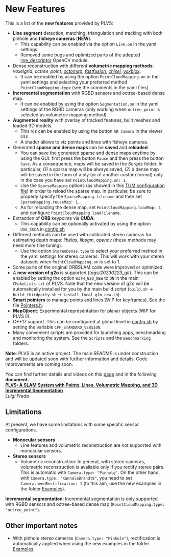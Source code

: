 # New Features 

This is a list of the **new features** provided by PLVS: 
* **Line segment** detection, matching, triangulation and tracking with both pinhole and **fisheye cameras** (**NEW**). 
  - This capability can be enabled via the option `Line.on` in the yaml settings.
  - Removed some bugs and optimized parts of the adopted [line_descriptor](https://github.com/opencv/opencv_contrib/tree/4.x/modules/line_descriptor) OpenCV module. 
* Dense reconstruction with different **volumetric mapping methods**: *voxelgrid*, *octree_point*, *[octomap](https://github.com/OctoMap/octomap)*, *[fastfusion](https://github.com/tum-vision/fastfusion)*, *[chisel](https://github.com/personalrobotics/OpenChisel)*, *[voxblox](https://github.com/ethz-asl/voxblox)*.  
  - It can be enabled by using the option `PointCloudMapping.on` in the yaml settings and selecting your preferred method `PointCloudMapping.type` (see the comments in the yaml files). 
* **Incremental segmentation** with RGBD sensors and octree-based dense map. 
  - It can be enabled by using the option `Segmentation.on` in the yaml settings of the RGBD cameras (only working when `octree_point` is selected as volumetric mapping method). 
* **Augmented reality** with overlay of tracked features, built meshes and loaded 3D models. 
  - This viz can be enabled by using the button `AR Camera` in the viewer GUI. 
  - A shader allows to viz points and lines with fisheye cameras.
* Generated **sparse and dense maps** can be **saved** and **reloaded**. 
  - You can save the generated sparse and dense maps anytime by using the GUI: first press the button `Pause` and then press the button `Save`. As a consequence, maps will be saved in the *Scripts* folder. In particular, *(1)* a sparse map will be always saved, *(2)* a dense map will be saved in the form of a ply (or of another custom format) only in the case you have set `PointCloudMapping.on: 1`. 
  - Use the `SparseMapping` options (as showed in this [TUM configuration file](./Settings/old/RGB-D-TUM1.yaml)) in order to reload the sparse map. In particular, be sure to properly specify the `SparseMapping.filename` and then set `SparseMapping.reuseMap: 1`. 
  - As for reloading the dense map, set `PointCloudMapping.loadMap: 1` and configure `PointCloudMapping.loadFilename`.
* Extraction of **ORB** keypoints via **CUDA**. 
  - This capability can be optionally activated by using the option `USE_CUDA` in [config.sh](./config.sh) 
* Different methods can be used with calibrated stereo cameras for estimating depth maps: *libelas*, *libsgm*, *opencv* (these methods may need more fine tuning).
  - Use the option `StereoDense.type` to select your preferred method in the yaml settings for stereo cameras. This will work with your stereo datasets when `PointCloudMapping.on` is set to 1.  
* Some parts of the original ORBSLAM code were improved or optimized.
* A **new version of g2o** is supported (*tags/20230223_git*). This can be enabled by setting the option `WITH_G2O_NEW` to `ON` in the main `CMakeLists.txt` of PLVS. Note that the new version of g2o will be automatically installed for you by the main build script (`build.sh` → `build_thirdparty.sh` → `install_local_g2o_new.sh`).
* **Smart pointers** to manage points and lines (WIP for keyframes). See the file [Pointers.h](include/Pointers.h).
* **MapOjbect**: Experimental representation for planar objects (WIP for PLVS II).
* C++17 support. This can be configured at global level in [config.sh](./config.sh) by setting the variable `CPP_STANDARD_VERSION`.
* Many convenient scripts are provided for launching apps, benchmarking and monitoring the system. See the `Scripts` and the `Benchmarking` folders.
  
**Note**: PLVS is an active project. The main *README* is under construction and will be updated soon with further information and details. Code improvements are coming soon. 


You can find further details and videos on this [page](https://www.luigifreda.com/research/plvs-an-open-source-rgb-d-and-stereo-slam-for-volumetric-reconstruction-and-3d-incremental-segmentation/) and in the following **document**:          
**[PLVS: A SLAM System with Points, Lines, Volumetric Mapping, and 3D Incremental Segmentation](https://arxiv.org/pdf/2309.10896.pdf)**         
*Luigi Freda* 


## Limitations 

At present, we have some limitations with some specific sensor configurations.  

- **Monocular sensors**
  * Line features and volumetric reconstruction are not supported with monocular sensors.
- **Stereo sensors** 
  * Volumetric reconstruction: In general, with stereo cameras, volumetric reconstruction is available only if you rectify stereo pairs. This is automatic with `Camera.type: "Pinhole"`. On the other hand, with `Camera.type: "KannalaBrandt8"`, you need to set `Camera.needRectification: 1` (to this aim, use the new examples in the folder [Examples](./Examples/)).
   
**Incremental segmentation**: Incremental segmentation is only supported with RGBD sensors and octree-based dense map (`PointCloudMapping.type: "octree_point"`).

## Other important notes  

- With pinhole stereo cameras (`Camera.type: "Pinhole"`), rectification is automatically applied when using the new examples in the folder [Examples](./Examples/). 
